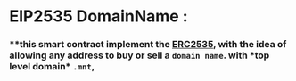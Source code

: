 # EIP2535 DomainName :

### \**this smart contract implement the [ERC2535](https://eips.ethereum.org/EIPS/eip-2535), with the idea of allowing any address to buy or sell a `domain name`. with *top level domain\* `.mnt`,
